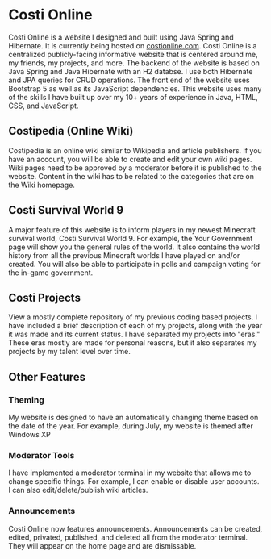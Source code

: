 # Costi Online

Costi Online is a website I designed and built using Java Spring and Hibernate. It is currently being hosted on [costionline.com](costionline.com). Costi Online is a centralized publicly-facing informative website that is centered around me, my friends, my projects, and more. The backend of the website is based on Java Spring and Java Hibernate with an H2 databse. I use both Hibernate and JPA queries for CRUD operations. The front end of the website uses Bootstrap 5 as well as its JavaScript dependencies. This website uses many of the skills I have built up over my 10+ years of experience in Java, HTML, CSS, and JavaScript.

## Costipedia (Online Wiki)
Costipedia is an online wiki similar to Wikipedia and article publishers. If you have an account, you will be able to create and edit your own wiki pages. Wiki pages need to be approved by a moderator before it is published to the website. Content in the wiki has to be related to the categories that are on the Wiki homepage.
## Costi Survival World 9
A major feature of this website is to inform players in my newest Minecraft survival world, Costi Survival World 9. For example, the Your Government page will show you the general rules of the world. It also contains the world history from all the previous Minecraft worlds I have played on and/or created. You will also be able to participate in polls and campaign voting for the in-game government.
## Costi Projects
View a mostly complete repository of my previous coding based projects. I have included a brief description of each of my projects, along with the year it was made and its current status. I have separated my projects into "eras." These eras mostly are made for personal reasons, but it also separates my projects by my talent level over time.
## Other Features
### Theming
My website is designed to have an automatically changing theme based on the date of the year. For example, during July, my website is themed after Windows XP
### Moderator Tools
I have implemented a moderator terminal in my website that allows me to change specific things. For example, I can enable or disable user accounts. I can also edit/delete/publish wiki articles.
### Announcements
Costi Online now features announcements. Announcements can be created, edited, privated, published, and deleted all from the moderator terminal. They will appear on the home page and are dismissable.
